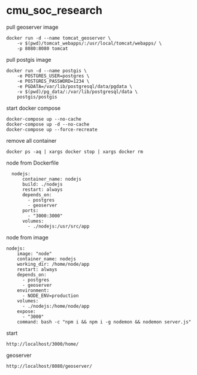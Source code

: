 # cmu_soc_research
pull geoserver image
```
docker run -d --name tomcat_geoserver \
    -v $(pwd)/tomcat_webapps/:/usr/local/tomcat/webapps/ \
    -p 8080:8080 tomcat
```
pull postgis image
```
docker run -d --name postgis \
    -e POSTGRES_USER=postgres \
    -e POSTGRES_PASSWORD=1234 \
    -e PGDATA=/var/lib/postgresql/data/pgdata \
    -v $(pwd)/pg_data/:/var/lib/postgresql/data \
    postgis/postgis
```
start docker compose
```
docker-compose up --no-cache
docker-compose up -d --no-cache
docker-compose up --force-recreate
```

remove all container
```
docker ps -aq | xargs docker stop | xargs docker rm
```


node from Dockerfile
```
  nodejs:
      container_name: nodejs
      build: ./nodejs
      restart: always
      depends_on:
        - postgres
        - geoserver
      ports:
        - "3000:3000"
      volumes:
        - ./nodejs:/usr/src/app
```

node from image
```
nodejs:
    image: "node"
    container_name: nodejs
    working_dir: /home/node/app
    restart: always
    depends_on:
      - postgres
      - geoserver
    environment:
      - NODE_ENV=production
    volumes:
      - ./nodejs:/home/node/app
    expose:
      - "3000"
    command: bash -c "npm i && npm i -g nodemon && nodemon server.js"
```

start
```
http://localhost/3000/home/
```
geoserver
```
http://localhost/8080/geoserver/
```